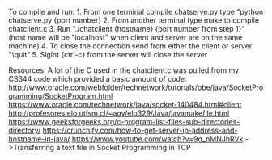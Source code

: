 To compile and run:
	1. From one terminal compile chatserve.py type "python chatserve.py {port number} 
	2. From another terminal type make to compile chatclient.c
	3. Run "./chatclient {hostname} {port number from step 1}" (host name will be "localhost" when client and server are on the same machine)
	4. To close the connection send from either the client or server "\quit"
	5. Sigint {ctrl-c} from the server will close the server


Resources: 
A lot of the C used in the chatclient.c was pulled from my CS344 code which provided a basic amount of code.
http://www.oracle.com/webfolder/technetwork/tutorials/obe/java/SocketProgramming/SocketProgram.html
https://www.oracle.com/technetwork/java/socket-140484.html#client
http://profesores.elo.utfsm.cl/~agv/elo329/Java/javamakefile.html
https://www.geeksforgeeks.org/c-program-list-files-sub-directories-directory/
https://crunchify.com/how-to-get-server-ip-address-and-hostname-in-java/
https://www.youtube.com/watch?v=9g_nMNJhRVk ->Transferring a text file in Socket Programming in TCP 
